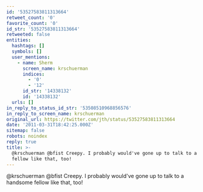 ```yaml
---
id: '53527583811313664'
retweet_count: '0'
favorite_count: '0'
id_str: '53527583811313664'
retweeted: false
entities:
  hashtags: []
  symbols: []
  user_mentions:
    - name: Sherm
      screen_name: krschuerman
      indices:
        - '0'
        - '12'
      id_str: '14338132'
      id: '14338132'
  urls: []
in_reply_to_status_id_str: '53508510968856576'
in_reply_to_screen_name: krschuerman
original_url: https://twitter.com/jth/status/53527583811313664
date: '2011-03-31T18:42:25.000Z'
sitemap: false
robots: noindex
reply: true
title: >-
  @krschuerman @bfist Creepy. I probably would've gone up to talk to a handsome
  fellow like that, too!
---
```


@krschuerman @bfist Creepy. I probably would've gone up to talk to a handsome fellow like that, too!